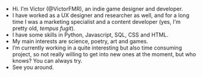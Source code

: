 - Hi. I’m Víctor (@VictorFMR), an indie game designer and developer. 
- I have worked as a UX designer and researcher as well, and for a long time I was a marketing specialist and a content developer (yes, I'm pretty old, <em>tempus fugit</em>).
- I have some skills in Python, Javascript, SQL, CSS and HTML.
- My main interests are science, poetry, art and games.
- I’m currently working in a quite interesting but also time consuming project, so not really willing to get into new ones at the moment, but who knows? You can always try.
- See you around.
